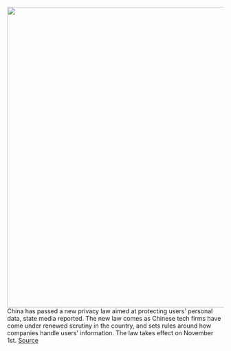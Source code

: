 <img src='https://cdn.vox-cdn.com/thumbor/ezJKZG4l3F7HEw8x4PfpFnUohVw=/0x0:2040x1360/1200x800/filters:focal(857x517:1183x843)/cdn.vox-cdn.com/uploads/chorus_image/image/69757534/acastro_170629_1777_0008_v2.0.jpg' width='700px' /><br/>
China has passed a new privacy law aimed at protecting users' personal data, state media reported. The new law comes as Chinese tech firms have come under renewed scrutiny in the country, and sets rules around how companies handle users' information. The law takes effect on November 1st.
<a href='https://www.theverge.com/2021/8/21/22635404/china-privacy-law-protect-users-personal-data'> Source <a/>